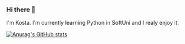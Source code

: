 ### Hi there 👋 

I'm Kosta. I’m currently learning Python in SoftUni and I realy enjoy it.

[![Anurag's GitHub stats](https://github-readme-stats.vercel.app/api?username=kostakazakoff&show_icons=true&theme=dark)](https://github.com/anuraghazra/github-readme-stats)

